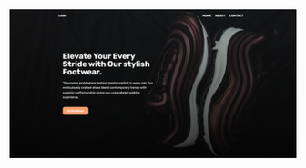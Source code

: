 <div align="center">
  <img src="heroimg.png" alt="An image showing a picture of the hero se tion">
</div>
